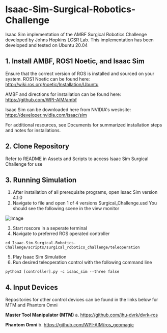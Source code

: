 # Isaac-Sim-Surgical-Robotics-Challenge
Isaac Sim implementation of the AMBF Surgical Robotics Challenge developed by Johns Hopkins LCSR Lab.
This implementation has been developed and tested on Ubuntu 20.04

## 1. Install AMBF, ROS1 Noetic, and Isaac Sim
Ensure that the correct version of ROS is installed and sourced on your system. ROS1 Noetic can be found here: 
http://wiki.ros.org/noetic/Installation/Ubuntu

AMBF and directions for installation can be found here: 
https://github.com/WPI-AIM/ambf

Isaac Sim can be downloaded here from NVIDIA's wesbsite: 
https://developer.nvidia.com/isaac/sim

For additional resources, see Documents for summarized installation steps and notes for installations.

## 2. Clone Repository
Refer to README in Assets and Scripts to access Isaac Sim Surgical Challenge for use

## 3. Running Simulation
1. After installation of all prerequisite programs, open Isaac Sim version 4.1.0
2. Navigate to file and open 1 of 4 versions Surgical_Challenge.usd
You should see the following scene in the view monitor

![Image]()

3. Start roscore in a seperate terminal
4. Navigate to preferred ROS operated controller

~~~
cd Isaac-Sim-Surgical-Robotics-Challenge/scripts/surgical_robotics_challenge/teleoperation
~~~

5. Play Isaac Sim Simulation
6. Run desired teleoperation control with the following command line

~~~
python3 [controller].py -c isaac_sim --three false
~~~

## 4. Input Devices
Repositories for other control devices can be found in the links below for MTM and Phantom Omni

**Master Tool Manipulator (MTM)**
a. https://github.com/jhu-dvrk/dvrk-ros

**Phantom Omni**
b. https://github.com/WPI-AIM/ros_geomagic

